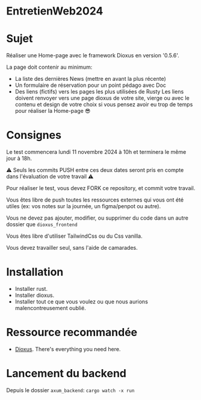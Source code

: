 # EntretienWeb2024

# Sujet

Réaliser une Home-page avec le framework Dioxus en version '0.5.6'.

La page doit contenir au minimum:
- La liste des dernières News (mettre en avant la plus récente)
- Un formulaire de réservation pour un point pédago avec Doc
- Des liens (fictifs) vers les pages les plus utilisées de Rusty
    Les liens doivent renvoyer vers une page dioxus de votre site, vierge ou avec le contenu et design de votre choix
    si vous pensez avoir eu trop de temps pour réaliser la Home-page 😎

# Consignes

Le test commencera lundi 11 novembre 2024 à 10h et terminera le même jour à 18h.

⚠️ Seuls les commits PUSH entre ces deux dates seront pris en compte dans l'évaluation de votre travail ⚠️

Pour réaliser le test, vous devez FORK ce repository, et commit votre travail.

Vous êtes libre de push toutes les ressources externes qui vous ont été utiles (ex: vos notes sur la journée, un figma/penpot ou autre).

Vous ne devez pas ajouter, modifier, ou supprimer du code dans un autre dossier que `dioxus_frontend`

Vous êtes libre d'utiliser TailwindCss ou du Css vanilla.

Vous devez travailler seul, sans l'aide de camarades.

# Installation

- Installer rust.
- Installer dioxus.
- Installer tout ce que vous voulez ou que nous aurions malencontreusement oublié.

# Ressource recommandée

- [Dioxus](https://dioxuslabs.com/). There's everything you need here.

# Lancement du backend

Depuis le dossier `axum_backend`:  `cargo watch -x run`
